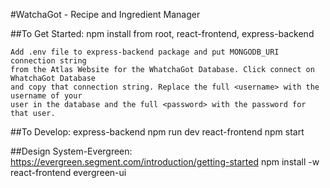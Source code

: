 #WatchaGot - Recipe and Ingredient Manager

##To Get Started:
    npm install from root, react-frontend, express-backend
    
    Add .env file to express-backend package and put MONGODB_URI connection string
    from the Atlas Website for the WhatchaGot Database. Click connect on WhatchaGot Database
    and copy that connection string. Replace the full <username> with the username of your
    user in the database and the full <password> with the password for that user.
    

##To Develop:
    express-backend npm run dev
    react-frontend npm start

##Design System-Evergreen: https://evergreen.segment.com/introduction/getting-started
    npm install -w react-frontend evergreen-ui

